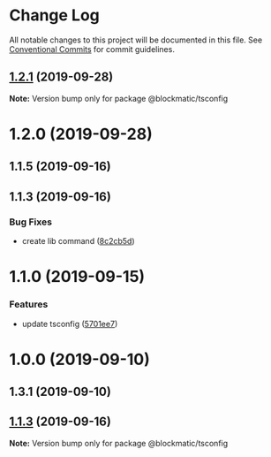 # Change Log

All notable changes to this project will be documented in this file.
See [Conventional Commits](https://conventionalcommits.org) for commit guidelines.

## [1.2.1](https://github.com/blockmatic/dev-scripts/compare/@blockmatic/tsconfig@1.2.0...@blockmatic/tsconfig@1.2.1) (2019-09-28)

**Note:** Version bump only for package @blockmatic/tsconfig

# 1.2.0 (2019-09-28)

## 1.1.5 (2019-09-16)

## 1.1.3 (2019-09-16)

### Bug Fixes

- create lib command ([8c2cb5d](https://github.com/blockmatic/dev-scripts/commit/8c2cb5d))

# 1.1.0 (2019-09-15)

### Features

- update tsconfig ([5701ee7](https://github.com/blockmatic/dev-scripts/commit/5701ee7))

# 1.0.0 (2019-09-10)

## 1.3.1 (2019-09-10)

## [1.1.3](https://github.com/blockmatic/dev-scripts/compare/v1.1.2...v1.1.3) (2019-09-16)

**Note:** Version bump only for package @blockmatic/tsconfig
